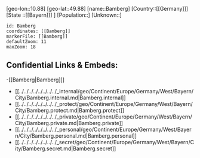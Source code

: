 ﻿---
location: [49.88,10.88]
mapzoom: [7,12] 
mapmarker: city 
type: City
tags:
- geo/City


SpocWebEntityId: 29004
isDeleted: false
confidential: public

---
[geo-lon::10.88]
[geo-lat::49.88]
[name::Bamberg]
[Country::[[Germany]]]
[State ::[[Bayern]]] ]
[Population::]
[Unknown::]


```leaflet
id: Bamberg
coordinates: [[Bamberg]]
markerFile: [[Bamberg]]
defaultZoom: 11 
maxZoom: 18
```


## Confidential Links & Embeds: 
-[[Bamberg|Bamberg]]] 
- [[../../../../../../../../_internal/geo/Continent/Europe/Germany/West/Bayern/City/Bamberg.internal.md|Bamberg.internal]] 
- [[../../../../../../../../_protect/geo/Continent/Europe/Germany/West/Bayern/City/Bamberg.protect.md|Bamberg.protect]] 
- [[../../../../../../../../_private/geo/Continent/Europe/Germany/West/Bayern/City/Bamberg.private.md|Bamberg.private]] 
- [[../../../../../../../../_personal/geo/Continent/Europe/Germany/West/Bayern/City/Bamberg.personal.md|Bamberg.personal]] 
- [[../../../../../../../../_secret/geo/Continent/Europe/Germany/West/Bayern/City/Bamberg.secret.md|Bamberg.secret]] 
